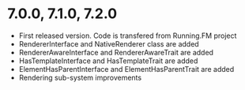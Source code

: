 7.0.0, 7.1.0, 7.2.0
===================
* First released version. Code is transfered from Running.FM project
* RendererInterface and NativeRenderer class are added
* RendererAwareInterface and RendererAwareTrait are added
* HasTemplateInterface and HasTemplateTrait are added
* ElementHasParentInterface and ElementHasParentTrait are added
* Rendering sub-system improvements